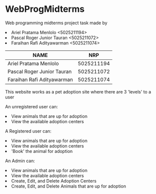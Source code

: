 # WebProgMidterms

Web programming midterms project task made by

<li> Ariel Pratama Menlolo <5025211194> <br>
<li> Pascal Roger Junior Tauran <5025211072> <br>
<li> Faraihan Rafi Adityawarman <5025211074> <br>

| NAME                      | NRP       |
|---------------------------|-----------|
|Ariel Pratama Menlolo      |5025211194 |
|Pascal Roger Junior Tauran |5025211072 |
|Faraihan Rafi Adityawarman |5025211074 |

This website works as a pet adoption site where there are 3 'levels' to a user <br>
  
An unregistered user can:
<li> View animals that are up for adoption  
<li> View the available adoption centers  
<br>

A Registered user can:
<li> View animals that are up for adoption  
<li> View the available adoption centers  
<li> 'Book' the animal for adoption  
<br>

An Admin can:
<li> View animals that are up for adoption  
<li> View the available adoption centers  
<li> Create, Edit, and Delete Adoption Centers  
<li> Create, Edit, and Delete Animals that are up for adoption  
